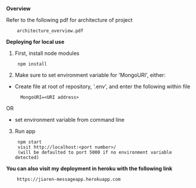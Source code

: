 **Overview**

Refer to the following pdf for architecture of project

		architecture_overview.pdf

**Deploying for local use**
1. First, install node modules

		npm install
		
2. Make sure to set environment variable for 'MongoURI', either:
- Create file at root of repository, '.env', and enter the following within file

		MongoURI=<URI address>

OR

- set environment variable from command line

3. Run app

		npm start
		visit http://localhost:<port number>/
		(will be defaulted to port 5000 if no environment variable detected)
		
**You can also visit my deployment in heroku with the following link**

		https://jiaren-messageapp.herokuapp.com

